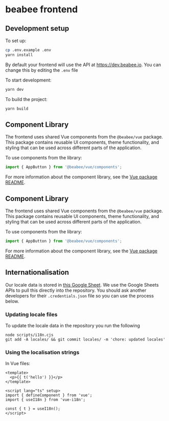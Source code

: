 # beabee frontend

## Development setup

To set up:

~~~sh
cp .env.example .env
yarn install
~~~

By default your frontend will use the API at https://dev.beabee.io. You can change this by editing the `.env` file

To start development:

~~~sh
yarn dev
~~~

To build the project:

~~~sh
yarn build
~~~

## Component Library

The frontend uses shared Vue components from the `@beabee/vue` package. This package contains reusable UI components, theme functionality, and styling that can be used across different parts of the application.

To use components from the library:

~~~ts
import { AppButton } from '@beabee/vue/components';
~~~

For more information about the component library, see the [Vue package README](../../packages/vue/README.md).

## Component Library

The frontend uses shared Vue components from the `@beabee/vue` package. This package contains reusable UI components, theme functionality, and styling that can be used across different parts of the application.

To use components from the library:

```ts
import { AppButton } from '@beabee/vue/components';
```

For more information about the component library, see the [Vue package README](../../packages/vue/README.md).

## Internationalisation

Our locale data is stored in [this Google Sheet](https://docs.google.com/spreadsheets/d/1l35DW5OMi-xM8HXek5Q1jOxsXScINqqpEvPWDlpBPX8/edit#gid=0.). We use the Google Sheets APIs to pull this directly into the repository. You should ask another developers for their `.credentials.json` file so you can use the process below.

### Updating locale files

To update the locale data in the repository you run the following

~~~
node scripts/i18n.cjs
git add -A locales/ && git commit locales/ -m 'chore: updated locales'
~~~

### Using the localisation strings

In Vue files:

~~~vue
<template>
  <p>{{ t('hello') }}</p>
</template>

<script lang="ts" setup>
import { defineComponent } from 'vue';
import { useI18n } from 'vue-i18n';

const { t } = useI18n();
</script>
~~~
